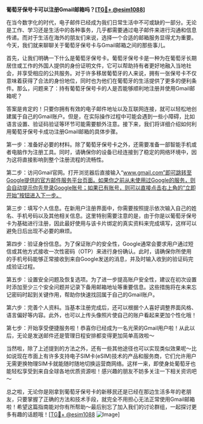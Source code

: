 **葡萄牙保号卡可以注册Gmail邮箱吗？[[TG💪+ @esim1088](https://t.me/s/esim1088)]**

在当今数字化的时代，电子邮件已经成为我们日常生活中不可或缺的一部分。无论是工作、学习还是生活中的各种事务，几乎都需要通过电子邮件来进行沟通和信息传递。而对于生活在海外的朋友们来说，选择一个合适的邮箱服务显得尤为重要。今天，我们就来聊聊关于葡萄牙保号卡与Gmail邮箱之间的那些事儿。

首先，让我们明确一下什么是葡萄牙保号卡。葡萄牙保号卡是一种为在葡萄牙长期居住或工作的外国人提供的身份证明文件，它可以帮助持有者更好地融入当地社会，并享受相应的公共服务。对于许多移居葡萄牙的人来说，拥有一张保号卡不仅意味着获得了合法的身份地位，同时也为他们在葡萄牙的生活提供了更多的便利条件。那么，问题来了：持有葡萄牙保号卡的人是否能够顺利地注册并使用Gmail邮箱呢？

答案是肯定的！只要你拥有有效的电子邮件地址以及互联网连接，就可以轻松地创建属于自己的Gmail账户。但是，在实际操作过程中可能会遇到一些小障碍，比如语言设置、验证码验证等环节可能需要额外注意。接下来，我们将详细介绍如何利用葡萄牙保号卡成功注册Gmail邮箱的具体步骤。

第一步：准备好必要的材料。除了葡萄牙保号卡之外，还需要准备一部智能手机或者电脑作为注册工具。同时，请确保你的设备已经连接到了稳定的网络环境中，因为这将直接影响到整个注册流程的流畅性。

第二步：访问Gmail官网。打开浏览器后直接输入“www.gmail.com”即可跳转至Google提供的官方邮件服务平台页面。如果你之前从未使用过Google的服务，则会自动提示你先登录Google账号；如果已有账号，则可以直接点击右上角的“立即开始”按钮进入下一步。

第三步：填写个人信息。在新用户注册界面中，你需要按照提示依次输入自己的姓名、手机号码以及其他相关信息。这里特别需要注意的是，由于你是以葡萄牙保号卡为基础进行注册，因此最好使用与该卡片绑定的真实资料来完成填写，这样可以避免日后出现不必要的麻烦。

第四步：验证身份信息。为了保证账户的安全性，Google通常会要求用户通过短信或其他方式接收一次性密码（OTP）来进行身份确认。此时，请确保你所使用的手机号码能够正常接收到来自Google发送的消息，并及时输入收到的验证码完成验证过程。

第五步：设置安全问题及恢复选项。为了进一步提高账户安全性，建议在初次设置时添加至少三个安全问题并记录下备用邮箱地址等重要信息。这些措施将在未来忘记密码时起到关键作用，帮助你快速找回属于自己的Gmail账户。

第六步：完善个人资料。当基本注册完成后，还可以根据个人喜好调整界面风格、语言偏好等内容。此外，也可以上传头像照片使自己的账户看起来更加个性化哦！

第七步：开始享受便捷服务啦！恭喜你已经成为一名光荣的Gmail用户啦！从此以后，无论是发送邮件还是管理日程安排都变得更加简单高效啦～

当然啦，除了上述提到的方法之外，还有一些其他途径也可以实现类似效果呢～比如说现在市面上有许多支持电子SIM卡(eSIM)技术的产品和服务商，它们允许用户无需更换物理SIM卡就能随时随地切换运营商网络。这样一来，即使身处葡萄牙也能轻松享受到来自全球各地优质资源啦！感兴趣的朋友不妨多关注一下相关资讯吧～

总之啦，无论你是刚拿到葡萄牙保号卡的新移民还是已经在那边生活多年的老朋友，只要掌握了正确的方法和技术手段，就完全不用担心无法正常使用Gmail邮箱啦！希望这篇指南能对你有所帮助～最后别忘了加入我们的讨论群组，一起探讨更多有趣的话题哦！[[TG💪+ @esim1088](https://t.me/s/esim1088) ![Image](https://i.postimg.cc/4NQfJmqS/Snipaste-2025-05-13-00-14-12.png)]